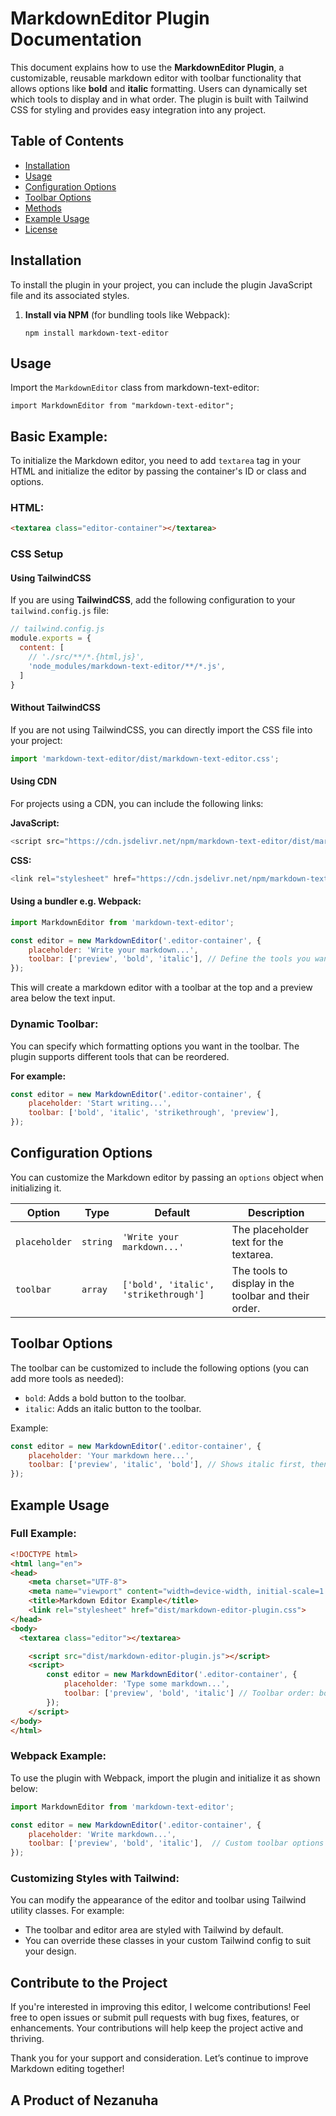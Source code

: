 # MarkdownEditor Plugin Documentation

This document explains how to use the **MarkdownEditor Plugin**, a customizable, reusable markdown editor with toolbar functionality that allows options like **bold** and **italic** formatting. Users can dynamically set which tools to display and in what order. The plugin is built with Tailwind CSS for styling and provides easy integration into any project.

## Table of Contents
- [Installation](#installation)
- [Usage](#usage)
- [Configuration Options](#configuration-options)
- [Toolbar Options](#toolbar-options)
- [Methods](#methods)
- [Example Usage](#example-usage)
- [License](#license)

## Installation

To install the plugin in your project, you can include the plugin JavaScript file and its associated styles.

1. **Install via NPM** (for bundling tools like Webpack):
   ```
   npm install markdown-text-editor
   ```

## Usage


Import the `MarkdownEditor` class from markdown-text-editor:


```
import MarkdownEditor from "markdown-text-editor";
```

## Basic Example:

To initialize the Markdown editor, you need to add `textarea` tag in your HTML and initialize the editor by passing the container's ID or class and options.

### HTML:
```html
<textarea class="editor-container"></textarea>
```

### CSS Setup

#### Using TailwindCSS

If you are using **TailwindCSS**, add the following configuration to your `tailwind.config.js` file:

```javascript
// tailwind.config.js
module.exports = {
  content: [
    // './src/**/*.{html,js}',
    'node_modules/markdown-text-editor/**/*.js',
  ]
}
```

#### Without TailwindCSS
If you are not using TailwindCSS, you can directly import the CSS file into your project:

```javascript
import 'markdown-text-editor/dist/markdown-text-editor.css';
```

#### Using CDN
For projects using a CDN, you can include the following links:

**JavaScript:**
```javascript
<script src="https://cdn.jsdelivr.net/npm/markdown-text-editor/dist/markdown-text-editor.js"></script>
```

**CSS:**
```javascript
<link rel="stylesheet" href="https://cdn.jsdelivr.net/npm/markdown-text-editor/dist/markdown-text-editor.min.css">
```


#### Using a bundler e.g. Webpack:
```javascript
import MarkdownEditor from 'markdown-text-editor';

const editor = new MarkdownEditor('.editor-container', {
    placeholder: 'Write your markdown...',
    toolbar: ['preview', 'bold', 'italic'], // Define the tools you want in the toolbar
});
```

This will create a markdown editor with a toolbar at the top and a preview area below the text input.

### Dynamic Toolbar:

You can specify which formatting options you want in the toolbar. The plugin supports different tools that can be reordered.

**For example:**
```javascript
const editor = new MarkdownEditor('.editor-container', {
    placeholder: 'Start writing...',
    toolbar: ['bold', 'italic', 'strikethrough', 'preview'],
});
```

## Configuration Options

You can customize the Markdown editor by passing an `options` object when initializing it.

| Option      | Type     | Default                    | Description                                         |
|-------------|----------|----------------------------|-----------------------------------------------------|
| `placeholder` | `string` | `'Write your markdown...'` | The placeholder text for the textarea.               |
| `toolbar`   | `array`  | `['bold', 'italic', 'strikethrough']`        | The tools to display in the toolbar and their order. |

## Toolbar Options

The toolbar can be customized to include the following options (you can add more tools as needed):

- `bold`: Adds a bold button to the toolbar.
- `italic`: Adds an italic button to the toolbar.

Example:

```javascript
const editor = new MarkdownEditor('.editor-container', {
    placeholder: 'Your markdown here...',
    toolbar: ['preview', 'italic', 'bold'], // Shows italic first, then bold
});
```

## Example Usage

### Full Example:

```html
<!DOCTYPE html>
<html lang="en">
<head>
    <meta charset="UTF-8">
    <meta name="viewport" content="width=device-width, initial-scale=1.0">
    <title>Markdown Editor Example</title>
    <link rel="stylesheet" href="dist/markdown-editor-plugin.css">
</head>
<body>
  <textarea class="editor"></textarea>

    <script src="dist/markdown-editor-plugin.js"></script>
    <script>
        const editor = new MarkdownEditor('.editor-container', {
            placeholder: 'Type some markdown...',
            toolbar: ['preview', 'bold', 'italic'] // Toolbar order: bold first, then italic
        });
    </script>
</body>
</html>
```

### Webpack Example:

To use the plugin with Webpack, import the plugin and initialize it as shown below:

```javascript
import MarkdownEditor from 'markdown-text-editor';

const editor = new MarkdownEditor('.editor-container', {
    placeholder: 'Write markdown...',
    toolbar: ['preview', 'bold', 'italic'],  // Custom toolbar options
});
```

### Customizing Styles with Tailwind:

You can modify the appearance of the editor and toolbar using Tailwind utility classes. For example:

- The toolbar and editor area are styled with Tailwind by default.
- You can override these classes in your custom Tailwind config to suit your design.

## Contribute to the Project

If you're interested in improving this editor, I welcome contributions! Feel free to open issues or submit pull requests with bug fixes, features, or enhancements. Your contributions will help keep the project active and thriving.

Thank you for your support and consideration. Let’s continue to improve Markdown editing together!

## A Product of Nezanuha